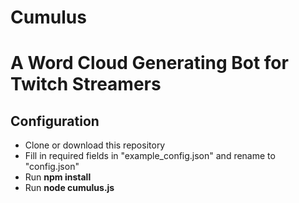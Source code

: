 # Cumulus

A Word Cloud Generating Bot for Twitch Streamers
================================================

Configuration
-------------

* Clone or download this repository
* Fill in required fields in "example_config.json" and rename to "config.json"
* Run **npm install**
* Run **node cumulus.js**
